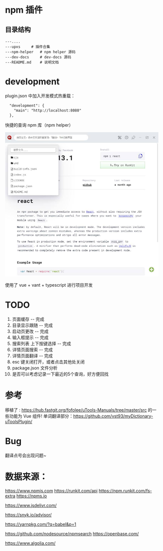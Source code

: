 # npm 插件

## 目录结构
```
---....
---upxs		# 插件合集
---npm-helper	# npm helper 源码
---dev-docs		# dev-docs 源码
---README.md	# 说明文档
```

# development
plugin.json 中加入开发模式热重载：
```
  "development": {
    "main": "http://localhost:8080"
  },
```

快捷的查询 npm 库（npm helper）

![npm 插件](./demo/2020-06-18_173702.jpg)


使用了 vue + vant + typescript 进行项目开发

<!-- 按需加载组件 -->

# TODO
1. 页面缓存 -- 完成
2. 目录显示跟随 -- 完成
3. 启动页更改 -- 完成
4. 输入框提示 -- 完成
5. 搜索列表 上下按键选择  -- 完成
6. 详情页面搜索 -- 完成
7. 详情页面翻译 -- 完成
8. esc 键关闭打开，或者点击其他处关闭
9. package.json 文件分析
10. 是否可以考虑记录一下最近的5个查询，好方便回找

# 参考

移植了 : https://hub.fastgit.org/fofolee/uTools-Manuals/tree/master/src 的一些功能为 Vue 组件!
单词翻译部分：https://github.com/vst93/myDictionary-uToolsPlugin/


# Bug
翻译点号会出现问题~


# 数据来源：
https://www.npmjs.com
https://runkit.com/api
https://npm.runkit.com/fs-extra
https://npms.io


https://www.jsdelivr.com/

https://snyk.io/advisor/

https://yarnpkg.com/?q=babel&p=1

https://github.com/nodesource/npmsearch
https://openbase.com/

https://www.algolia.com/


